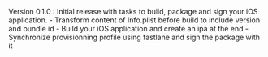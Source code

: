 Version 0.1.0 : Initial release with tasks to build, package and sign your iOS application.
    - Transform content of Info.plist before build to include version and bundle id
    - Build your iOS application and create an ipa at the end
    - Synchronize provisionning profile using fastlane and sign the package with it
